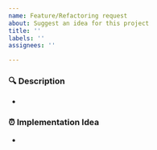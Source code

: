 ```yaml
---
name: Feature/Refactoring request
about: Suggest an idea for this project
title: ''
labels: ''
assignees: ''

---
```


### 🔍 Description

<!--  Please describe the feature you want to see and why it needs. -->
-

### ⏰ Implementation Idea

<!-- Please write about how you'd like to implement. -->
-
